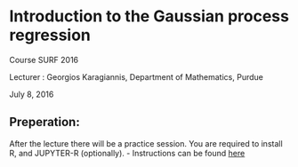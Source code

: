 # Introduction to the Gaussian process regression

Course
    SURF 2016

Lecturer :
    Georgios Karagiannis, Department of Mathematics, Purdue

July 8, 2016






## Preperation:


After the lecture there will be a practice session. You are required to install R, and JUPYTER-R (optionally). 
	- Instructions can be found [here](./INSTALL.md)






